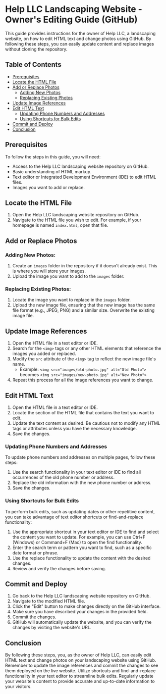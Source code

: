 Help LLC Landscaping Website - Owner's Editing Guide (GitHub)
=============================================================

This guide provides instructions for the owner of Help LLC, a landscaping website, on how to edit HTML text and change photos using GitHub. By following these steps, you can easily update content and replace images without cloning the repository.

Table of Contents
-----------------

-   [Prerequisites](https://chat.openai.com/?model=text-davinci-002-render-sha#prerequisites)
-   [Locate the HTML File](https://chat.openai.com/?model=text-davinci-002-render-sha#locate-the-html-file)
-   [Add or Replace Photos](https://chat.openai.com/?model=text-davinci-002-render-sha#add-or-replace-photos)
    -   [Adding New Photos](https://chat.openai.com/?model=text-davinci-002-render-sha#adding-new-photos)
    -   [Replacing Existing Photos](https://chat.openai.com/?model=text-davinci-002-render-sha#replacing-existing-photos)
-   [Update Image References](https://chat.openai.com/?model=text-davinci-002-render-sha#update-image-references)
-   [Edit HTML Text](https://chat.openai.com/?model=text-davinci-002-render-sha#edit-html-text)
    -   [Updating Phone Numbers and Addresses](https://chat.openai.com/?model=text-davinci-002-render-sha#updating-phone-numbers-and-addresses)
    -   [Using Shortcuts for Bulk Edits](https://chat.openai.com/?model=text-davinci-002-render-sha#using-shortcuts-for-bulk-edits)
-   [Commit and Deploy](https://chat.openai.com/?model=text-davinci-002-render-sha#commit-and-deploy)
-   [Conclusion](https://chat.openai.com/?model=text-davinci-002-render-sha#conclusion)

Prerequisites
-------------

To follow the steps in this guide, you will need:

-   Access to the Help LLC landscaping website repository on GitHub.
-   Basic understanding of HTML markup.
-   Text editor or Integrated Development Environment (IDE) to edit HTML files.
-   Images you want to add or replace.

Locate the HTML File
--------------------

1.  Open the Help LLC landscaping website repository on GitHub.
2.  Navigate to the HTML file you wish to edit. For example, if your homepage is named `index.html`, open that file.

Add or Replace Photos
---------------------

### Adding New Photos:

1.  Create an `images` folder in the repository if it doesn't already exist. This is where you will store your images.
2.  Upload the image you want to add to the `images` folder.

### Replacing Existing Photos:

1.  Locate the image you want to replace in the `images` folder.
2.  Upload the new image file, ensuring that the new image has the same file format (e.g., JPEG, PNG) and a similar size. Overwrite the existing image file.

Update Image References
-----------------------

1.  Open the HTML file in a text editor or IDE.
2.  Search for the `<img>` tags or any other HTML elements that reference the images you added or replaced.
3.  Modify the `src` attribute of the `<img>` tag to reflect the new image file's name.
    -   Example: `<img src="images/old-photo.jpg" alt="Old Photo">` becomes `<img src="images/new-photo.jpg" alt="New Photo">`
4.  Repeat this process for all the image references you want to change.

Edit HTML Text
--------------

1.  Open the HTML file in a text editor or IDE.
2.  Locate the section of the HTML file that contains the text you want to edit.
3.  Update the text content as desired. Be cautious not to modify any HTML tags or attributes unless you have the necessary knowledge.
4.  Save the changes.

### Updating Phone Numbers and Addresses

To update phone numbers and addresses on multiple pages, follow these steps:

1.  Use the search functionality in your text editor or IDE to find all occurrences of the old phone number or address.
2.  Replace the old information with the new phone number or address.
3.  Save the changes.

### Using Shortcuts for Bulk Edits

To perform bulk edits, such as updating dates or other repetitive content, you can take advantage of text editor shortcuts or find-and-replace functionality:

1.  Use the appropriate shortcut in your text editor or IDE to find and select the content you want to update. For example, you can use Ctrl+F (Windows) or Command+F (Mac) to open the find functionality.
2.  Enter the search term or pattern you want to find, such as a specific date format or phrase.
3.  Use the replace functionality to update the content with the desired changes.
4.  Review and verify the changes before saving.

Commit and Deploy
-----------------

1.  Go back to the Help LLC landscaping website repository on GitHub.
2.  Navigate to the modified HTML file.
3.  Click the "Edit" button to make changes directly on the GitHub interface.
4.  Make sure you have described your changes in the provided field.
5.  Commit the changes.
6.  GitHub will automatically update the website, and you can verify the changes by visiting the website's URL.

Conclusion
----------

By following these steps, you, as the owner of Help LLC, can easily edit HTML text and change photos on your landscaping website using GitHub. Remember to update the image references and commit the changes to see them deployed on the live website. Utilize shortcuts and find-and-replace functionality in your text editor to streamline bulk edits. Regularly update your website's content to provide accurate and up-to-date information to your visitors.
